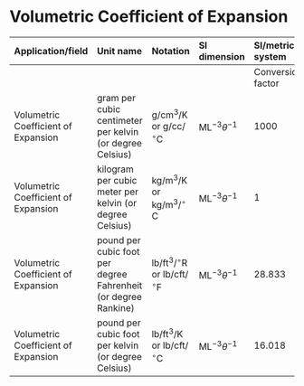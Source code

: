 # Volumetric Coefficient of Expansion

| Application/field | Unit name | Notation | SI dimension | SI/metric system |  | English/US system |  |
| :--- | :--- | :--- | :--- | :--- | :--- | :--- | :--- |
|  |  |  |  | Conversion factor | Unit | Conversion factor | Unit |
| Volumetric Coefficient of Expansion | gram per cubic centimeter per kelvin (or degree Celsius) | $\mathrm{g} / \mathrm{cm}^{3} / \mathrm{K}$ or g/cc/ ${ }^{\circ} \mathrm{C}$ | $\mathrm{ML}^{-3} \theta^{-1}$ | 1000 | $\mathrm{kg} / \mathrm{m}^{3} / \mathrm{K}$ | 34.682 | $\mathrm{lb} / \mathrm{cft} /{ }^{\circ} \mathrm{F}$ |
| Volumetric Coefficient of Expansion | kilogram per cubic meter per kelvin (or degree Celsius) | $\mathrm{kg} / \mathrm{m}^{3} / \mathrm{K}$ or $\mathrm{kg} / \mathrm{m}^{3} /{ }^{\circ}$ C | $\mathrm{ML}^{-3} \theta^{-1}$ | 1 | kg/m ${ }^{3}$ /K | 0.034682 | $\mathrm{lb} / \mathrm{cft} /{ }^{\circ} \mathrm{F}$ |
| Volumetric Coefficient of Expansion | pound per cubic foot per degree Fahrenheit (or degree Rankine) | $\mathrm{lb} / \mathrm{ft}^{3} /{ }^{\circ} \mathrm{R}$ or $\mathrm{lb} / \mathrm{cft} /{ }^{\circ} \mathrm{F}$ | $\mathrm{ML}^{-3} \theta^{-1}$ | 28.833 | $\mathrm{kg} / \mathrm{m}^{3} / \mathrm{K}$ | 1 | $\mathrm{lb} / \mathrm{cft} /{ }^{\circ} \mathrm{F}$ |
| Volumetric Coefficient of Expansion | pound per cubic foot per kelvin (or degree Celsius) | $\mathrm{lb} / \mathrm{ft}^{3} / \mathrm{K}$ or $\mathrm{lb} / \mathrm{cft} /{ }^{\circ} \mathrm{C}$ | $\mathrm{ML}^{-3} \theta^{-1}$ | 16.018 | $\mathrm{kg} / \mathrm{m}^{3} / \mathrm{K}$ | 0.55554 | $\mathrm{lb} / \mathrm{cft} /{ }^{\circ} \mathrm{F}$ |
